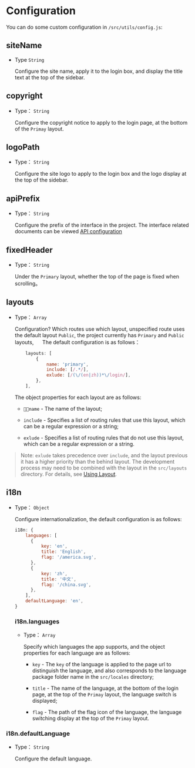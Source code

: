 # Configuration

You can do some custom configuration in `/src/utils/config.js`:

## siteName

- Type `String`

  Configure the site name, apply it to the login box, and display the title text at the top of the sidebar.

## copyright

- Type： `String`

  Configure the copyright notice to apply to the login page, at the bottom of the `Primay` layout.

## logoPath

- Type： `String`

  Configure the site logo to apply to the login box and the logo display at the top of the sidebar.

## apiPrefix

- Type： `String`

  Configure the prefix of the interface in the project. The interface related documents can be viewed [API configuration](API-configuration.md)

## fixedHeader

- Type： `String`

  Under the `Primary` layout, whether the top of the page is fixed when scrolling。

## layouts

- Type： `Array`

  Configuration? Which routes use which layout, unspecified route uses the default layout `Public`, the project currently has `Primary` and `Public` layouts,
     The default configuration is as follows：
  
    ```javascript
        layouts: [
            {
                name: 'primary',
                include: [/.*/],
                exlude: [/(\/(en|zh))*\/login/],
            },
        ],
    ```

    The object properties for each layout are as follows:

    - `name` - The name of the layout;
  
    - `include` - Specifies a list of routing rules that use this layout, which can be a regular expression or a string;
  
    - `exlude` - Specifies a list of routing rules that do not use this layout, which can be a regular expression or a string.
  
 > Note: `exlude` takes precedence over `include`, and the layout previous it has a higher priority than the behind layout. The development process may need to be combined with the layout in the `src/layouts` directory. For details, see [Using Layout](./layout.md).

## i18n

- Type： `Object`

  Configure internationalization, the default configuration is as follows:

  ```javascript
  i18n: {
      languages: [
        {
            key: 'en',
            title: 'English',
            flag: '/america.svg',
        },
        {
            key: 'zh',
            title: '中文',
            flag: '/china.svg',
        },
      ],
      defaultLanguage: 'en',
  }
  ```

  ### i18n.languages

  - Type： `Array`

    Specify which languages the app supports, and the object properties for each language are as follows:

    - `key` - The `key` of the language is applied to the page url to distinguish the language, and also corresponds to the language package folder name in the `src/locales` directory;

    - `title` - The name of the language, at the bottom of the login page, at the top of the `Primay` layout, the language switch is displayed;

    - `flag` - The path of the flag icon of the language, the language switching display at the top of the `Primay` layout.

 ### i18n.defaultLanguage
   
   - Type： `String`

        Configure the default language.
